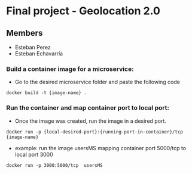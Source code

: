 # Final project - Geolocation 2.0


## Members

* Esteban Perez 
* Esteban Echavarría


### Build a container image for a microservice: 

* Go to the desired microservice folder and paste the following code

`docker build -t {image-name} .`

### Run the container and map container port to local port:

* Once the image was created, run the image in a desired port.

`docker run -p {local-desired-port}:{running-port-in-container}/tcp  {image-name}`

* example: run the image usersMS mapping container port 5000/tcp to local port 3000

`docker run -p 3000:5000/tcp  usersMS`
